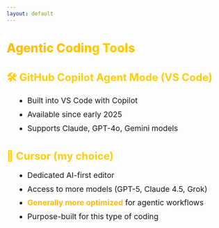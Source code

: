 ```yaml
---
layout: default
---
```


# Agentic Coding Tools

<div class="flex flex-col gap-8 mt-8">

<div v-click>

## 🛠️ GitHub Copilot Agent Mode (VS Code)
- Built into VS Code with Copilot
- Available since early 2025
- Supports Claude, GPT-4o, Gemini models

</div>

<div v-click>

## 🎯 Cursor (my choice)
- Dedicated AI-first editor
- Access to more models (GPT-5, Claude 4.5, Grok)
- **Generally more optimized** for agentic workflows
- Purpose-built for this type of coding

</div>

</div>

<style>
h1 {
  background: linear-gradient(135deg, #FDB913 0%, #FFCD00 50%, #F7A600 100%);
  -webkit-background-clip: text;
  -webkit-text-fill-color: transparent;
  background-clip: text;
  font-weight: 800;
}

h2 {
  color: #FFCD00;
  font-size: 1.5rem;
  margin-bottom: 0.75rem;
}

.slidev-layout {
  background: linear-gradient(135deg, #1a1a1a 0%, #2d2d2d 100%);
  color: #ffffff;
}

li {
  font-size: 1.1rem;
  line-height: 1.8;
  margin-left: 1.5rem;
}

strong {
  color: #FDB913;
}
</style>
